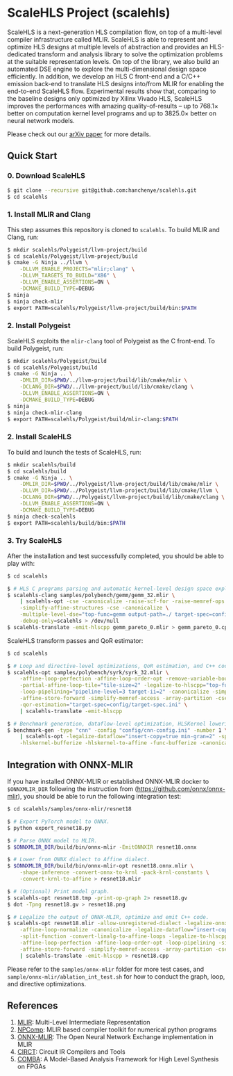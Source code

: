 # ScaleHLS Project (scalehls)

ScaleHLS is a next-generation HLS compilation flow, on top of a multi-level compiler infrastructure called MLIR. ScaleHLS is able to represent and optimize HLS designs at multiple levels of abstraction and provides an HLS-dedicated transform and analysis library to solve the optimization problems at the suitable representation levels. On top of the library, we also build an automated DSE engine to explore the multi-dimensional design space efficiently. In addition, we develop an HLS C front-end and a C/C++ emission back-end to translate HLS designs into/from MLIR for enabling the end-to-end ScaleHLS flow. Experimental results show that, comparing to the baseline designs only optimized by Xilinx Vivado HLS, ScaleHLS improves the performances with amazing quality-of-results – up to 768.1× better on computation kernel level programs and up to 3825.0× better on neural network models.

Please check out our [arXiv paper](https://arxiv.org/abs/2107.11673) for more details.

## Quick Start

### 0. Download ScaleHLS
```sh
$ git clone --recursive git@github.com:hanchenye/scalehls.git
$ cd scalehls
```

### 1. Install MLIR and Clang
This step assumes this repository is cloned to `scalehls`. To build MLIR and Clang, run:
```sh
$ mkdir scalehls/Polygeist/llvm-project/build
$ cd scalehls/Polygeist/llvm-project/build
$ cmake -G Ninja ../llvm \
    -DLLVM_ENABLE_PROJECTS="mlir;clang" \
    -DLLVM_TARGETS_TO_BUILD="X86" \
    -DLLVM_ENABLE_ASSERTIONS=ON \
    -DCMAKE_BUILD_TYPE=DEBUG
$ ninja
$ ninja check-mlir
$ export PATH=scalehls/Polygeist/llvm-project/build/bin:$PATH
```

### 2. Install Polygeist
ScaleHLS exploits the `mlir-clang` tool of Polygeist as the C front-end. To build Polygeist, run:
```sh
$ mkdir scalehls/Polygeist/build
$ cd scalehls/Polygeist/build
$ cmake -G Ninja .. \
    -DMLIR_DIR=$PWD/../llvm-project/build/lib/cmake/mlir \
    -DCLANG_DIR=$PWD/../llvm-project/build/lib/cmake/clang \
    -DLLVM_ENABLE_ASSERTIONS=ON \
    -DCMAKE_BUILD_TYPE=DEBUG
$ ninja
$ ninja check-mlir-clang
$ export PATH=scalehls/Polygeist/build/mlir-clang:$PATH
```

### 2. Install ScaleHLS
To build and launch the tests of ScaleHLS, run:
```sh
$ mkdir scalehls/build
$ cd scalehls/build
$ cmake -G Ninja .. \
    -DMLIR_DIR=$PWD/../Polygeist/llvm-project/build/lib/cmake/mlir \
    -DLLVM_DIR=$PWD/../Polygeist/llvm-project/build/lib/cmake/llvm \
    -DCLANG_DIR=$PWD/../Polygeist/llvm-project/build/lib/cmake/clang \
    -DLLVM_ENABLE_ASSERTIONS=ON \
    -DCMAKE_BUILD_TYPE=DEBUG
$ ninja check-scalehls
$ export PATH=scalehls/build/bin:$PATH
```

### 3. Try ScaleHLS
After the installation and test successfully completed, you should be able to play with:
```sh
$ cd scalehls

$ # HLS C programs parsing and automatic kernel-level design space exploration.
$ scalehls-clang samples/polybench/gemm/gemm_32.mlir \
    | scalehls-opt -cse -canonicalize -raise-scf-for -raise-memref-ops \
    -simplify-affine-structures -cse -canonicalize \
    -multiple-level-dse="top-func=gemm output-path=./ target-spec=config/target-spec.ini" \
    -debug-only=scalehls > /dev/null
$ scalehls-translate -emit-hlscpp gemm_pareto_0.mlir > gemm_pareto_0.cpp
```

ScaleHLS transform passes and QoR estimator:
```sh
$ cd scalehls

$ # Loop and directive-level optimizations, QoR estimation, and C++ code generation.
$ scalehls-opt samples/polybench/syrk/syrk_32.mlir \
    -affine-loop-perfection -affine-loop-order-opt -remove-variable-bound \
    -partial-affine-loop-tile="tile-size=2" -legalize-to-hlscpp="top-func=syrk_32" \
    -loop-pipelining="pipeline-level=3 target-ii=2" -canonicalize -simplify-affine-if \
    -affine-store-forward -simplify-memref-access -array-partition -cse -canonicalize \
    -qor-estimation="target-spec=config/target-spec.ini" \
    | scalehls-translate -emit-hlscpp

$ # Benchmark generation, dataflow-level optimization, HLSKernel lowering and bufferization.
$ benchmark-gen -type "cnn" -config "config/cnn-config.ini" -number 1 \
    | scalehls-opt -legalize-dataflow="insert-copy=true min-gran=2" -split-function \
    -hlskernel-bufferize -hlskernel-to-affine -func-bufferize -canonicalize
```

## Integration with ONNX-MLIR
If you have installed ONNX-MLIR or established ONNX-MLIR docker to `$ONNXMLIR_DIR` following the instruction from (https://github.com/onnx/onnx-mlir), you should be able to run the following integration test:
```sh
$ cd scalehls/samples/onnx-mlir/resnet18

$ # Export PyTorch model to ONNX.
$ python export_resnet18.py

$ # Parse ONNX model to MLIR.
$ $ONNXMLIR_DIR/build/bin/onnx-mlir -EmitONNXIR resnet18.onnx

$ # Lower from ONNX dialect to Affine dialect.
$ $ONNXMLIR_DIR/build/bin/onnx-mlir-opt resnet18.onnx.mlir \
    -shape-inference -convert-onnx-to-krnl -pack-krnl-constants \
    -convert-krnl-to-affine > resnet18.mlir

$ # (Optional) Print model graph.
$ scalehls-opt resnet18.tmp -print-op-graph 2> resnet18.gv
$ dot -Tpng resnet18.gv > resnet18.png

$ # Legalize the output of ONNX-MLIR, optimize and emit C++ code.
$ scalehls-opt resnet18.mlir -allow-unregistered-dialect -legalize-onnx \
    -affine-loop-normalize -canonicalize -legalize-dataflow="insert-copy=true min-gran=3" \
    -split-function -convert-linalg-to-affine-loops -legalize-to-hlscpp="top-func=main_graph" \
    -affine-loop-perfection -affine-loop-order-opt -loop-pipelining -simplify-affine-if \
    -affine-store-forward -simplify-memref-access -array-partition -cse -canonicalize \
    | scalehls-translate -emit-hlscpp > resnet18.cpp
```

Please refer to the `samples/onnx-mlir` folder for more test cases, and `sample/onnx-mlir/ablation_int_test.sh` for how to conduct the graph, loop, and directive optimizations.

## References
1. [MLIR](https://mlir.llvm.org): Multi-Level Intermediate Representation
2. [NPComp](https://github.com/llvm/mlir-npcomp): MLIR based compiler toolkit for numerical python programs
3. [ONNX-MLIR](https://github.com/onnx/onnx-mlir): The Open Neural Network Exchange implementation in MLIR
4. [CIRCT](https://github.com/llvm/circt): Circuit IR Compilers and Tools
5. [COMBA](https://github.com/zjru/COMBA): A Model-Based Analysis Framework for High Level Synthesis on FPGAs
